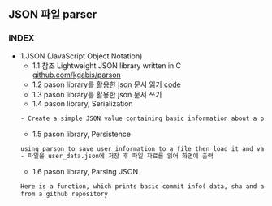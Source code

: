 ## JSON 파일 parser
### INDEX
* 1.JSON (JavaScript Object Notation)
    * 1.1 참조 Lightweight JSON library written in C [github.com/kgabis/parson](https://github.com/kgabis/parson)
    * 1.2 pason library를 활용한 json 문서 읽기 [code](https://github.com/csbyun-data/C-Pro/blob/main/chap05/JSON/JSON_read.c)
    * 1.3 pason library를 활용한 json 문서 쓰기
    * 1.4 pason library, Serialization
    ```txt
    - Create a simple JSON value containing basic information about a person.
    ```
    * 1.5 pason library, Persistence
    ```txt
    using parson to save user information to a file then load it and validate later.
    - 파일을 user_data.json에 저장 후 파일 자료를 읽어 화면에 출력
    ```
    * 1.6 pason library, Parsing JSON
    ```txt
    Here is a function, which prints basic commit info( data, sha and author)
    from a github repository
    ```
    
    
